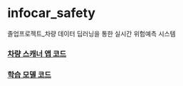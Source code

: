 # infocar_safety

졸업프로젝트_차량 데이터 딥러닝을 통한 실시간 위험예측 시스템


### [차량 스캐너 앱 코드](https://github.com/Kim-AYoung/infocar_safety/tree/master/Flutter%20Code)

### [학습 모델 코드](https://github.com/Kim-AYoung/infocar_safety/tree/master/Model%20Code)